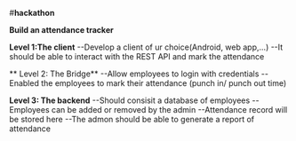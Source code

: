 #**hackathon**

**Build an attendance tracker**

**Level 1:The client**
--Develop a client of ur choice(Android, web app,...)
--It should be able to interact with the REST API and mark the attendance

** Level 2: The Bridge**
--Allow employees to login with credentials
--Enabled the employees to mark their attendance (punch in/ punch out time)

 **Level 3: The backend**
--Should consisit a database of employees
--Employees can be added or removed by  the admin
--Attendance record will be stored here
--The admon should be able to generate a report of attendance
